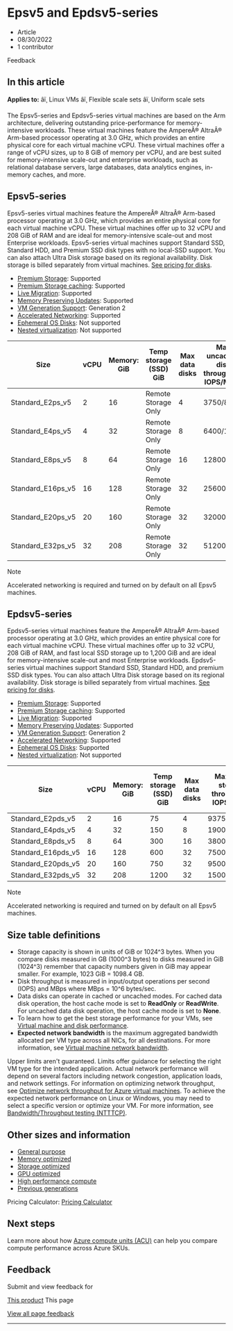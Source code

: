 # Epsv5 and Epdsv5-series

* Article
* 08/30/2022
* 1 contributor

Feedback

## In this article

**Applies to:** âï¸ Linux VMs âï¸ Flexible scale sets âï¸ Uniform scale sets

The Epsv5-series and Epdsv5-series virtual machines are based on the Arm architecture, delivering outstanding price-performance for memory-intensive workloads. These virtual machines feature the AmpereÂ® AltraÂ® Arm-based processor operating at 3.0 GHz, which provides an entire physical core for each virtual machine vCPU. These virtual machines offer a range of vCPU sizes, up to 8 GiB of memory per vCPU, and are best suited for memory-intensive scale-out and enterprise workloads, such as relational database servers, large databases, data analytics engines, in-memory caches, and more.

## Epsv5-series

Epsv5-series virtual machines feature the AmpereÂ® AltraÂ® Arm-based processor operating at 3.0 GHz, which provides an entire physical core for each virtual machine vCPU. These virtual machines offer up to 32 vCPU and 208 GiB of RAM and are ideal for memory-intensive scale-out and most Enterprise workloads. Epsv5-series virtual machines support Standard SSD, Standard HDD, and Premium SSD disk types with no local-SSD support. You can also attach Ultra Disk storage based on its regional availability. Disk storage is billed separately from virtual machines. [See pricing for disks](https://azure.microsoft.com/pricing/details/managed-disks/).

* [Premium Storage](premium-storage-performance): Supported
* [Premium Storage caching](premium-storage-performance): Supported
* [Live Migration](maintenance-and-updates): Supported
* [Memory Preserving Updates](maintenance-and-updates): Supported
* [VM Generation Support](generation-2): Generation 2
* [Accelerated Networking](../virtual-network/create-vm-accelerated-networking-cli): Supported
* [Ephemeral OS Disks](ephemeral-os-disks): Not supported
* [Nested virtualization](/en-us/virtualization/hyper-v-on-windows/user-guide/nested-virtualization): Not supported

| Size | vCPU | Memory: GiB | Temp storage (SSD) GiB | Max data disks | Max uncached disk throughput: IOPS/MBps | Max burst uncached disk throughput: IOPS/MBps | Max NICs | Max network bandwidth (Mbps) |
| --- | --- | --- | --- | --- | --- | --- | --- | --- |
| Standard\_E2ps\_v5 | 2 | 16 | Remote Storage Only | 4 | 3750/85 | 10000/1200 | 2 | 12500 |
| Standard\_E4ps\_v5 | 4 | 32 | Remote Storage Only | 8 | 6400/145 | 10000/1200 | 2 | 12500 |
| Standard\_E8ps\_v5 | 8 | 64 | Remote Storage Only | 16 | 12800/290 | 20000/1200 | 4 | 12500 |
| Standard\_E16ps\_v5 | 16 | 128 | Remote Storage Only | 32 | 25600/600 | 40000/1200 | 4 | 12500 |
| Standard\_E20ps\_v5 | 20 | 160 | Remote Storage Only | 32 | 32000/750 | 64000/1600 | 8 | 12500 |
| Standard\_E32ps\_v5 | 32 | 208 | Remote Storage Only | 32 | 51200/865 | 80000/2000 | 8 | 16000 |

Note

Accelerated networking is required and turned on by default on all Epsv5 machines.

## Epdsv5-series

Epdsv5-series virtual machines feature the AmpereÂ® AltraÂ® Arm-based processor operating at 3.0 GHz, which provides an entire physical core for each virtual machine vCPU. These virtual machines offer up to 32 vCPU, 208 GiB of RAM, and fast local SSD storage up to 1,200 GiB and are ideal for memory-intensive scale-out and most Enterprise workloads. Epdsv5-series virtual machines support Standard SSD, Standard HDD, and premium SSD disk types. You can also attach Ultra Disk storage based on its regional availability. Disk storage is billed separately from virtual machines. [See pricing for disks](https://azure.microsoft.com/pricing/details/managed-disks/).

* [Premium Storage](premium-storage-performance): Supported
* [Premium Storage caching](premium-storage-performance): Supported
* [Live Migration](maintenance-and-updates): Supported
* [Memory Preserving Updates](maintenance-and-updates): Supported
* [VM Generation Support](generation-2): Generation 2
* [Accelerated Networking](../virtual-network/create-vm-accelerated-networking-cli): Supported
* [Ephemeral OS Disks](ephemeral-os-disks): Supported
* [Nested virtualization](/en-us/virtualization/hyper-v-on-windows/user-guide/nested-virtualization): Not supported

| Size | vCPU | Memory: GiB | Temp storage (SSD) GiB | Max data disks | Max temp storage throughput: IOPS/MBps | Max uncached disk throughput: IOPS/MBps | Max burst uncached disk throughput: IOPS/MBps | Max NICs | Max network bandwidth (Mbps) |
| --- | --- | --- | --- | --- | --- | --- | --- | --- | --- |
| Standard\_E2pds\_v5 | 2 | 16 | 75 | 4 | 9375/125 | 3750/85 | 10000/1200 | 2 | 12500 |
| Standard\_E4pds\_v5 | 4 | 32 | 150 | 8 | 19000/250 | 6400/145 | 20000/1200 | 2 | 12500 |
| Standard\_E8pds\_v5 | 8 | 64 | 300 | 16 | 38000/500 | 12800/290 | 20000/1200 | 4 | 12500 |
| Standard\_E16pds\_v5 | 16 | 128 | 600 | 32 | 75000/1000 | 25600/600 | 40000/1200 | 4 | 12500 |
| Standard\_E20pds\_v5 | 20 | 160 | 750 | 32 | 95000/1250 | 32000/750 | 64000/1600 | 8 | 12500 |
| Standard\_E32pds\_v5 | 32 | 208 | 1200 | 32 | 150000/2000 | 51200/865 | 80000/2000 | 8 | 16000 |

Note

Accelerated networking is required and turned on by default on all Epsv5 machines.

## Size table definitions

* Storage capacity is shown in units of GiB or 1024^3 bytes. When you compare disks measured in GB (1000^3 bytes) to disks measured in GiB (1024^3) remember that capacity numbers given in GiB may appear smaller. For example, 1023 GiB = 1098.4 GB.
* Disk throughput is measured in input/output operations per second (IOPS) and MBps where MBps = 10^6 bytes/sec.
* Data disks can operate in cached or uncached modes. For cached data disk operation, the host cache mode is set to **ReadOnly** or **ReadWrite**. For uncached data disk operation, the host cache mode is set to **None**.
* To learn how to get the best storage performance for your VMs, see [Virtual machine and disk performance](disks-performance).
* **Expected network bandwidth** is the maximum aggregated bandwidth allocated per VM type across all NICs, for all destinations. For more information, see [Virtual machine network bandwidth](../virtual-network/virtual-machine-network-throughput).

Upper limits aren't guaranteed. Limits offer guidance for selecting the right VM type for the intended application. Actual network performance will depend on several factors including network congestion, application loads, and network settings. For information on optimizing network throughput, see [Optimize network throughput for Azure virtual machines](../virtual-network/virtual-network-optimize-network-bandwidth). To achieve the expected network performance on Linux or Windows, you may need to select a specific version or optimize your VM. For more information, see [Bandwidth/Throughput testing (NTTTCP)](../virtual-network/virtual-network-bandwidth-testing).

## Other sizes and information

* [General purpose](sizes-general)
* [Memory optimized](sizes-memory)
* [Storage optimized](sizes-storage)
* [GPU optimized](sizes-gpu)
* [High performance compute](sizes-hpc)
* [Previous generations](sizes-previous-gen)

Pricing Calculator: [Pricing Calculator](https://azure.microsoft.com/pricing/calculator/)

## Next steps

Learn more about how [Azure compute units (ACU)](acu) can help you compare compute performance across Azure SKUs.

## Feedback

Submit and view feedback for

[This product](https://feedback.azure.com/d365community/forum/ec2f1827-be25-ec11-b6e6-000d3a4f0f1c)
This page

[View all page feedback](https://github.com/MicrosoftDocs/azure-docs/issues)

---

